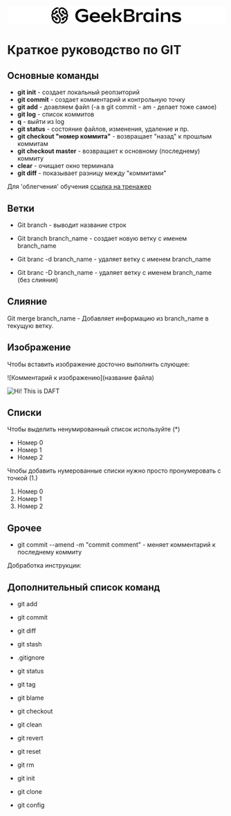 ![GB logo - create wiht support](https://raw.githubusercontent.com/ealopatin/GB/main/LogoGB.png)

# Краткое руководство по GIT
## **Основные команды**

* **git init** - создает локальный реопзиторий
* **git commit** - создает комментарий и контрольную точку
* **git add** - доавляем файл (-а в git commit - am - делает тоже самое)
* **git log** - список коммитов
* **q** - выйти из log
* **git status** - состояние файлов, изменения, удаление и пр.
* **git checkout "номер коммита"** - возвращает "назад" к прошлым коммитам
* **git checkout master** - возвращает к основному (последнему) коммиту 
* **clear** - очищает окно терминала
* **git diff** - показывает разницу между "коммитами"


Для 'облегчения' обучения 
[cсылка на тренажер](https://learngitbranching.js.org/)

## **Ветки**

* Git branch - выводит название строк

* Git branch branch_name - создает новую ветку с именем branch_name

* Git branc -d branch_name - удаляет ветку с именем branch_name

* Git branc -D branch_name - удаляет ветку с именем branch_name (без слияния)

## **Слияние**

Git merge branch_name - Добавляет информацию из branch_name в текущую ветку.


## **Изображение**

Чтобы вставить изображение досточно выполнить слующее:

![Комментарий к изображению](название файла)

![Hi! This is DAFT](daft.jpg)

## **Списки**

Чтобы выделить ненумированный список используйте (*)

* Номер 0
* Номер 1
* Номер 2

Чnобы добавить нумерованные списки нужно просто пронумеровать с точкой (1.)

1. Номер 0
2. Номер 1
3. Номер 2

## Gрочее

* git commit --amend -m "commit comment" - меняет комментарий к последнему коммиту



Добработка инструкции:

## Дополнительный список команд

* git add  
* git commit 
* git diff 
* git stash 
* .gitignore

* git status 
* git tag 
* git blame

* git checkout 
* git clean 
* git revert 
* git reset 
* git rm

* git init 
* git clone 
* git config